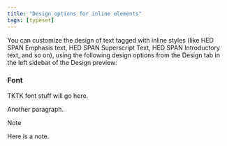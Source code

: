 ```yaml
---
title: "Design options for inline elements"
tags: [typeset]
---
```

 
<html><body><section data-type="chapter" class="hsecchapter" data-hederis-type="hsecchapter" id="inline-design-options" data-pi-attrs="id: inline-design-options; data-tags: typeset;" role="doc-chapter" data-tags="typeset" data-author-name=" " data-book-title=" " title="Design options for inline elements"><p class="hblkp" data-hederis-type="hblkp" id="pfKkqUc9m">You can customize the design of text tagged with inline styles (like HED SPAN Emphasis text, HED SPAN Superscript Text, HED SPAN Introductory text, and so on), using the following design options from the Design tab in the left sidebar of the Design preview:</p><section class="hwprsubsection" data-hederis-type="hwprsubsection" id="pUJLcFByX" data-type="subsection" title="Font"><h1 data-hederis-type="hblktitle" class="hblktitle" id="pEEJa6yUH">Font</h1><p class="hblkp" data-hederis-type="hblkp" id="pdjukscri">TKTK font stuff will go here.</p><p class="hblkp" data-hederis-type="hblkp" id="pbV39PSzV">Another paragraph.</p><aside class="hwprbox box" data-hederis-type="hwprbox" id="pJY23QVpJ" data-type="sidebar"><p class="hblktype" data-hederis-type="hblktype" id="pUQUuy1VP">Note</p><p class="hblkp" data-hederis-type="hblkp" id="pXJCt6cWI">Here is a note.</p></aside></section></section></body></html>

